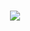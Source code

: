 <h1 align="center">
<img src="https://readme-typing-svg.herokuapp.com/?font=Righteous&size=35&center=true&vCenter=true&width=500&height=70&duration=4000&lines=+Projeto+EmbarcaTech+🤖;Exercicios+do+Projeto" />
</h1>
